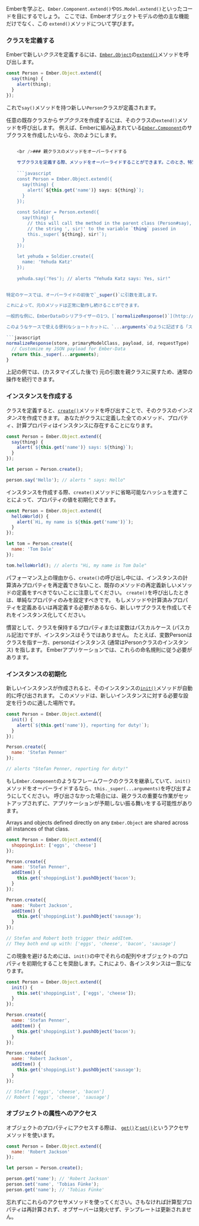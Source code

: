 Emberを学ぶと、`Ember.Component.extend()`や`DS.Model.extend()`といったコードを目にするでしょう。 ここでは、Emberオブジェクトモデルの他の主な機能だけでなく、この `extend()`メソッドについて学びます。

### クラスを定義する

Emberで新しい*クラス*を定義するには、[`Ember.Object`](http://emberjs.com/api/classes/Ember.Object.html)の[`extend()`](http://emberjs.com/api/classes/Ember.Object.html#method_extend)メソッドを呼び出します。

```javascript
const Person = Ember.Object.extend({
  say(thing) {
    alert(thing);
  }
});
```

これで`say()`メソッドを持つ新しい`Person`クラスが定義されます。

任意の既存クラスから*サブクラス*を作成するには、そのクラスの`extend()`メソッドを呼び出します。 例えば、Emberに組み込まれている[`Ember.Component`](http://emberjs.com/api/classes/Ember.Component.html)のサブクラスを作成したいなら、次のようにします。

```app/components/todo-item.js export default Ember.Component.extend({ classNameBindings: ['isUrgent'], isUrgent: true });

    <br />### 親クラスのメソッドをオーバーライドする
    
    サブクラスを定義する際、メソッドをオーバーライドすることができます。このとき、特別な`_super()`メソッドを呼び出すことで親クラスの実装にアクセスすることが可能です。
    
    ```javascript
    const Person = Ember.Object.extend({
      say(thing) {
        alert(`${this.get('name')} says: ${thing}`);
      }
    });
    
    const Soldier = Person.extend({
      say(thing) {
        // this will call the method in the parent class (Person#say), appending
        // the string ', sir!' to the variable `thing` passed in
        this._super(`${thing}, sir!`);
      }
    });
    
    let yehuda = Soldier.create({
      name: 'Yehuda Katz'
    });
    
    yehuda.say('Yes'); // alerts "Yehuda Katz says: Yes, sir!"
    

特定のケースでは、オーバーライドの前後で`_super()`に引数を渡します。

これによって、元のメソッドは正常に動作し続けることができます。

一般的な例に、EmberDataのシリアライザーの1つ、[`normalizeResponse()`](http://emberjs.com/api/data/classes/DS.JSONAPISerializer.html#method_normalizeResponse)フックをオーバーライドする場合があります。

このようなケースで使える便利なショートカットに、`...arguments`のように記述する「スプレッド演算子」があります。

```javascript
normalizeResponse(store, primaryModelClass, payload, id, requestType)  {
  // Customize my JSON payload for Ember-Data
  return this._super(...arguments);
}
```

上記の例では、(カスタマイズした後で) 元の引数を親クラスに戻すため、通常の操作を続行できます。

### インスタンスを作成する

クラスを定義すると、[`create()`](http://emberjs.com/api/classes/Ember.Object.html#method_create)メソッドを呼び出すことで、そのクラスの*インスタンス*を作成できます。 あなたがクラスに定義した全てのメソッド、プロパティ、計算プロパティはインスタンスに存在することになります。

```javascript
const Person = Ember.Object.extend({
  say(thing) {
    alert(`${this.get('name')} says: ${thing}`);
  }
});

let person = Person.create();

person.say('Hello'); // alerts " says: Hello"
```

インスタンスを作成する際、`create()`メソッドに省略可能なハッシュを渡すことによって、プロパティの値を初期化できます。

```javascript
const Person = Ember.Object.extend({
  helloWorld() {
    alert(`Hi, my name is ${this.get('name')}`);
  }
});

let tom = Person.create({
  name: 'Tom Dale'
});

tom.helloWorld(); // alerts "Hi, my name is Tom Dale"
```

パフォーマンス上の理由から、`create()`の呼び出し中には、インスタンスの計算済みプロパティを再定義できないこと、既存のメソッドの再定義新しいメソッドの定義をすべきでないことに注意してください。 `create()`を呼び出したときは、単純なプロパティのみを設定すべきです。 もしメソッドや計算済みプロパティを定義あるいは再定義する必要があるなら、新しいサブクラスを作成してそれをインスタンス化してください。

慣習として、クラスを保持するプロパティまたは変数はパスカルケース (パスカル記法)ですが、インスタンスはそうではありません。 たとえば、変数Personはクラスを指す一方、personはインスタンス (通常はPersonクラスのインスタンス) を指します。 Emberアプリケーションでは、これらの命名規則に従う必要があります。

### インスタンスの初期化

新しいインスタンスが作成されると、そのインスタンスの[`init()`](http://emberjs.com/api/classes/Ember.Object.html#method_init)メソッドが自動的に呼び出されます。 このメソッドは、新しいインスタンスに対する必要な設定を行うのに適した場所です。

```js
const Person = Ember.Object.extend({
  init() {
    alert(`${this.get('name')}, reporting for duty!`);
  }
});

Person.create({
  name: 'Stefan Penner'
});

// alerts "Stefan Penner, reporting for duty!"
```

もし`Ember.Component`のようなフレームワークのクラスを継承していて、`init()`メソッドをオーバーライドするなら、`this._super(...arguments)`を呼び出すようにしてください。 呼び出さなかった場合には、親クラスの重要な作業がセットアップされずに、アプリケーションが予期しない振る舞いをする可能性があります。

Arrays and objects defined directly on any `Ember.Object` are shared across all instances of that class.

```js
const Person = Ember.Object.extend({
  shoppingList: ['eggs', 'cheese']
});

Person.create({
  name: 'Stefan Penner',
  addItem() {
    this.get('shoppingList').pushObject('bacon');
  }
});

Person.create({
  name: 'Robert Jackson',
  addItem() {
    this.get('shoppingList').pushObject('sausage');
  }
});

// Stefan and Robert both trigger their addItem.
// They both end up with: ['eggs', 'cheese', 'bacon', 'sausage']
```

この現象を避けるためには、`init()`の中でそれらの配列やオブジェクトのプロパティを初期化することを奨励します。これにより、各インスタンスは一意になります。

```js
const Person = Ember.Object.extend({
  init() {
    this.set('shoppingList', ['eggs', 'cheese']);
  }
});

Person.create({
  name: 'Stefan Penner',
  addItem() {
    this.get('shoppingList').pushObject('bacon');
  }
});

Person.create({
  name: 'Robert Jackson',
  addItem() {
    this.get('shoppingList').pushObject('sausage');
  }
});

// Stefan ['eggs', 'cheese', 'bacon']
// Robert ['eggs', 'cheese', 'sausage']
```

### オブジェクトの属性へのアクセス

オブジェクトのプロパティにアクセスする際は、 [`get()`](http://emberjs.com/api/classes/Ember.Object.html#method_get)と[`set()`](http://emberjs.com/api/classes/Ember.Object.html#method_set)というアクセサメソッドを使います。

```js
const Person = Ember.Object.extend({
  name: 'Robert Jackson'
});

let person = Person.create();

person.get('name'); // 'Robert Jackson'
person.set('name', 'Tobias Fünke');
person.get('name'); // 'Tobias Fünke'
```

忘れずにこれらのアクセサメソッドを使ってください。さもなければ計算型プロパティは再計算されず、オブザーバーは発火せず、テンプレートは更新されません。